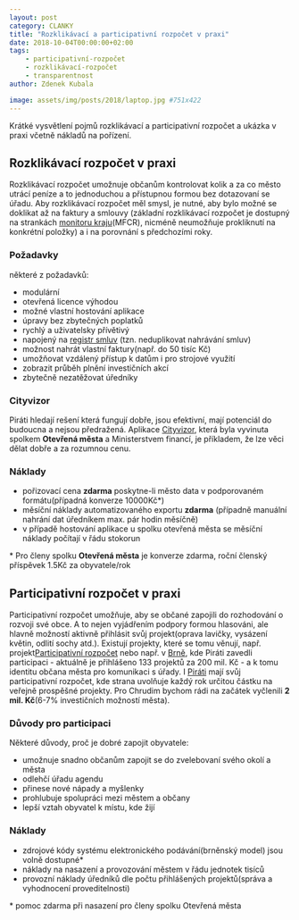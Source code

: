 ```yaml
---
layout: post
category: CLANKY
title: "Rozklikávací a participativní rozpočet v praxi"
date: 2018-10-04T00:00:00+02:00  
tags: 
    - participativní-rozpočet
    - rozklikávací-rozpočet
    - transparentnost
author: Zdenek Kubala

image: assets/img/posts/2018/laptop.jpg #751x422
---
```

Krátké vysvětlení pojmů rozklikávací a participativní rozpočet a ukázka v praxi včetně nákladů na pořízení.


Rozklikávací rozpočet v praxi
-----------------------------
Rozklikávací rozpočet umožnuje občanům kontrolovat kolik a za co město utrácí peníze a to jednoduchou a přístupnou formou
bez dotazovaní se úřadu. Aby rozklikávací rozpočet měl smysl, je nutné, aby bylo možné se doklikat až na faktury a smlouvy
(základní rozklikávací rozpočet je dostupný na strankách [monitoru kraju][1](MFCR), nicméně neumožňuje prokliknutí na 
konkrétní položky) a i na porovnání s předchozími roky.

### Požadavky
některé z požadavků:
- modulární
- otevřená licence výhodou
- možné vlastní hostování aplikace
- úpravy bez zbytečných poplatků
- rychlý a uživatelsky přívětivý
- napojený na [registr smluv][2] (tzn. neduplikovat nahrávání smluv)
- možnost nahrát vlastní faktury(např. do 50 tisíc Kč)
- umožňovat vzdálený přístup k datům i pro strojové využití
- zobrazit průběh plnění investičních akcí
- zbytečně nezatěžovat úředníky

### Cityvizor
Piráti hledají rešení která fungují dobře, jsou efektivní, mají potenciál do budoucna a nejsou předražená. 
Aplikace [Cityvizor][3], která byla vyvinuta spolkem **Otevřená města** a Ministerstvem financí, je příkladem, 
že lze věci dělat dobře a za rozumnou cenu.

### Náklady
- pořizovací cena **zdarma** poskytne-li město data v podporovaném formátu(případná konverze 10000Kč\*) 
- měsíční náklady automatizovaného exportu **zdarma** (případně manuální nahrání dat úředníkem max. pár hodin měsíčně)
- v případě hostování aplikace u spolku otevřená města se měsíční náklady počítají v řádu stokorun

\* Pro členy spolku **Otevřená města** je konverze zdarma, roční členský příspěvek 1.5Kč za obyvatele/rok 



Participativní rozpočet v praxi
-------------------------------
Participativní rozpočet umožňuje, aby se občané zapojili do rozhodování o rozvoji své obce. A to nejen vyjádřením podpory 
formou hlasováni, ale hlavně možností aktivně přihlásit svůj projekt(oprava lavičky, vysázení květin, odlití sochy atd.). 
Existují projekty, které se tomu věnují, např. projekt[Participativní rozpočet][4] nebo např. v [Brně][5], kde Piráti zavedli 
participaci - aktuálně je přihlášeno 133 projektů za 200 mil. Kč - a k tomu identitu občana města pro komunikaci s úřady. 
I [Piráti][6] mají svůj participativní rozpočet, kde strana uvolňuje každý rok určitou částku na veřejně prospěšné projekty.
Pro Chrudim bychom rádi na začátek vyčlenili **2 mil. Kč**(6-7% investičních možností města).


### Důvody pro participaci
Některé důvody, proč je dobré zapojit obyvatele:
- umožnuje snadno občanům zapojit se do zvelebovaní svého okolí a města
- odlehčí úřadu agendu
- přinese nové nápady a myšlenky
- prohlubuje spolupráci mezi městem a občany
- lepší vztah obyvatel k místu, kde žijí

### Náklady
- zdrojové kódy systému elektronického podávání(brněnský model) jsou volně dostupné\*
- náklady na nasazení a provozování městem v řádu jednotek tisíců
- provozní náklady úředníků dle počtu přihlášených projektů(správa a vyhodnocení proveditelnosti)

\* pomoc zdarma při nasazení pro členy spolku Otevřená města



[1]: http://monitor.statnipokladna.cz/2018/kraje/
[2]: https://smlouvy.gov.cz
[3]: https://www.otevrenamesta.cz/
[4]: http://www.participativni-rozpocet.cz/
[5]: https://damenavas.brno.cz/galerie-projektu/
[6]: https://forum.pirati.cz/participativni-rozpocet-f687/
